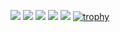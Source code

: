 ![](http://github-profile-summary-cards.vercel.app/api/cards/profile-details?username=TatsuyaM2667&theme=tokyonight)
![](http://github-profile-summary-cards.vercel.app/api/cards/repos-per-language?username=TatsuyaM2667&theme=tokyonight)
![](http://github-profile-summary-cards.vercel.app/api/cards/most-commit-language?username=TatsuyaM2667&theme=tokyonight)
![](http://github-profile-summary-cards.vercel.app/api/cards/stats?username=TatsuyaM2667&theme=tokyonight)
![](http://github-profile-summary-cards.vercel.app/api/cards/productive-time?username=TatsuyaM2667&theme=tokyonight&utcOffset=8)
[![trophy](https://github-profile-trophy.vercel.app/?username=TatsuyaM2667&theme=onedark&column=7)](https://github.com/ryo-ma/github-profile-trophy)
<!---
TatsuyaM2667/TatsuyaM2667 is a ✨ special ✨ repository because its `README.md` (this file) appears on your GitHub profile.
You can click the Preview link to take a look at your changes.
--->
